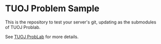 # TUOJ Problem Sample

This is the repository to test your server's git, updating as the submodules of TUOJ Problab.

See [TUOJ ProbLab][1] for more details.

[1]: https://github.com/reyux/tuoj-problab
